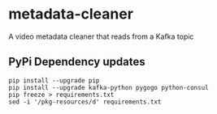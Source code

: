 # metadata-cleaner
A video metadata cleaner that reads from a Kafka topic

## PyPi Dependency updates

    pip install --upgrade pip
    pip install --upgrade kafka-python pygogo python-consul
    pip freeze > requirements.txt
    sed -i '/pkg-resources/d' requirements.txt
